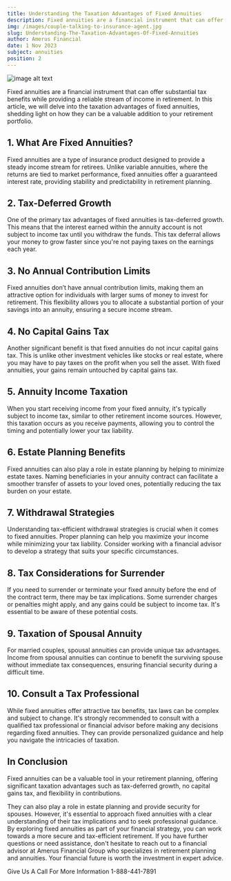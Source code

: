 ```yaml
---
title: Understanding the Taxation Advantages of Fixed Annuities
description: Fixed annuities are a financial instrument that can offer substantial tax benefits while providing a reliable stream of income in retirement. In this article, we will delve into the taxation advantages of fixed annuities, shedding light on how they can be a valuable addition to your retirement portfolio.
img: /images/couple-talking-to-insurance-agent.jpg
slug: Understanding-The-Taxation-Advantages-Of-Fixed-Annuities
author: Amerus Financial
date: 1 Nov 2023
subject: annuities
position: 2
---
```


![image alt text](/images/couple-talking-to-insurance-agent.jpg)

Fixed annuities are a financial instrument that can offer substantial tax benefits while providing a reliable stream of income in retirement. In this article, we will delve into the taxation advantages of fixed annuities, shedding light on how they can be a valuable addition to your retirement portfolio.

## 1. What Are Fixed Annuities?

Fixed annuities are a type of insurance product designed to provide a steady income stream for retirees. Unlike variable annuities, where the returns are tied to market performance, fixed annuities offer a guaranteed interest rate, providing stability and predictability in retirement planning.

## 2. Tax-Deferred Growth

One of the primary tax advantages of fixed annuities is tax-deferred growth. This means that the interest earned within the annuity account is not subject to income tax until you withdraw the funds. This tax deferral allows your money to grow faster since you&#39;re not paying taxes on the earnings each year.

## 3. No Annual Contribution Limits

Fixed annuities don’t have annual contribution limits, making them an attractive option for individuals with larger sums of money to invest for retirement. This flexibility allows you to allocate a substantial portion of your savings into an annuity, ensuring a secure income stream.

## 4. No Capital Gains Tax

Another significant benefit is that fixed annuities do not incur capital gains tax. This is unlike other investment vehicles like stocks or real estate, where you may have to pay taxes on the profit when you sell the asset. With fixed annuities, your gains remain untouched by capital gains tax.

## 5. Annuity Income Taxation

When you start receiving income from your fixed annuity, it&#39;s typically subject to income tax, similar to other retirement income sources. However, this taxation occurs as you receive payments, allowing you to control the timing and potentially lower your tax liability.

## 6. Estate Planning Benefits

Fixed annuities can also play a role in estate planning by helping to minimize estate taxes. Naming beneficiaries in your annuity contract can facilitate a smoother transfer of assets to your loved ones, potentially reducing the tax burden on your estate.

## 7. Withdrawal Strategies

Understanding tax-efficient withdrawal strategies is crucial when it comes to fixed annuities. Proper planning can help you maximize your income while minimizing your tax liability. Consider working with a financial advisor to develop a strategy that suits your specific circumstances.

## 8. Tax Considerations for Surrender

If you need to surrender or terminate your fixed annuity before the end of the contract term, there may be tax implications. Some surrender charges or penalties might apply, and any gains could be subject to income tax. It&#39;s essential to be aware of these potential costs.

## 9. Taxation of Spousal Annuity

For married couples, spousal annuities can provide unique tax advantages. Income from spousal annuities can continue to benefit the surviving spouse without immediate tax consequences, ensuring financial security during a difficult time.

## 10. Consult a Tax Professional

While fixed annuities offer attractive tax benefits, tax laws can be complex and subject to change. It&#39;s strongly recommended to consult with a qualified tax professional or financial advisor before making any decisions regarding fixed annuities. They can provide personalized guidance and help you navigate the intricacies of taxation.

## In Conclusion

Fixed annuities can be a valuable tool in your retirement planning, offering significant taxation advantages such as tax-deferred growth, no capital gains tax, and flexibility in contributions.

They can also play a role in estate planning and provide security for spouses. However, it&#39;s essential to approach fixed annuities with a clear understanding of their tax implications and to seek professional
guidance. By exploring fixed annuities as part of your financial strategy, you can work towards a more secure and tax-efficient retirement. If you have further questions or need assistance, don&#39;t hesitate to
reach out to a financial advisor at Amerus Financial Group who specializes in retirement planning and annuities. Your financial future is worth the investment in expert advice.

Give Us A Call For More Information 1-888-441-7891
